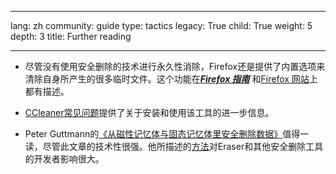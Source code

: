 

---

lang: zh
community: guide
type: tactics
legacy: True
child: True
weight: 5
depth: 3
title: Further reading

---

- 尽管没有使用安全删除的技术进行永久性消除，Firefox还是提供了内置选项来清除自身所产生的很多临时文件。这个功能在[***Firefox 指南***](/zh/firefox_main) 和[Firefox 网站](http://support.mozilla.com/en-US/kb/Clearing+Private+Data)上都有描述。

- [CCleaner常见问题](http://www.ccleaner.com/help/faq)提供了关于安装和使用该工具的进一步信息。

- Peter Guttmann的[《从磁性记忆体与固态记忆体里安全删除数据》](http://www.usenix.org/publications/library/proceedings/sec96/full_papers/gutmann/)值得一读，尽管此文章的技术性很强。他所描述的[方法](http://en.wikipedia.org/wiki/Gutmann_method)对Eraser和其他安全删除工具的开发者影响很大。

